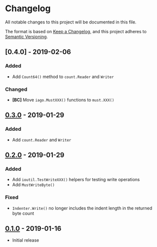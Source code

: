 # Changelog

All notable changes to this project will be documented in this file.

The format is based on [Keep a Changelog], and this project adheres to
[Semantic Versioning].

<!-- references -->
[Keep a Changelog]: https://keepachangelog.com/en/1.0.0/
[Semantic Versioning]: https://semver.org/spec/v2.0.0.html

## [0.4.0] - 2019-02-06

### Added

- Add `Count64()` method to `count.Reader` and `Writer`

### Changed

- **[BC]** Move `iago.MustXXX()` functions to `must.XXX()`

## [0.3.0] - 2019-01-29

### Added

- Add `count.Reader` and `Writer`

## [0.2.0] - 2019-01-29

### Added

- Add `ioutil.TestWriteXXX()` helpers for testing write operations
- Add `MustWriteByte()`

### Fixed

- `Indenter.Write()` no longer includes the indent length in the returned byte count

## [0.1.0] - 2019-01-16

- Initial release

<!-- references -->
[Unreleased]: https://github.com/dogmatiq/iago
[0.1.0]: https://github.com/dogmatiq/iago/releases/tag/v0.1.0
[0.2.0]: https://github.com/dogmatiq/iago/releases/tag/v0.2.0
[0.3.0]: https://github.com/dogmatiq/iago/releases/tag/v0.3.0

<!-- version template
## [0.0.1] - YYYY-MM-DD

### Added
### Changed
### Deprecated
### Removed
### Fixed
### Security
-->
